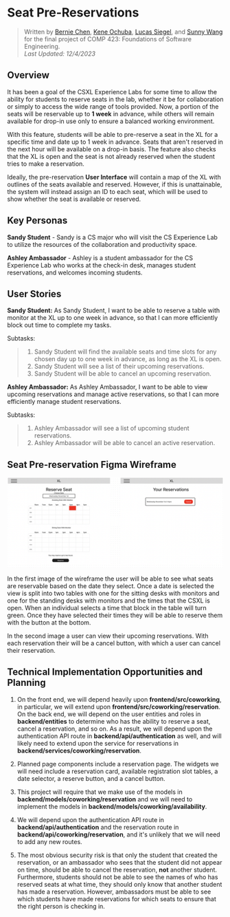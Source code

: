 # Seat Pre-Reservations

> Written by [Bernie Chen](https://github.com/bcscc), [Kene Ochuba](https://github.com/Keneo1), [Lucas Siegel](https://github.com/lsiegel4), and [Sunny Wang](https://github.com/sunnyywang) for the final project of COMP 423: Foundations of Software Engineering.<br>
> _Last Updated: 12/4/2023_

## Overview

It has been a goal of the CSXL Experience Labs for some time to allow the ability for students to reserve seats in the lab, whether it be for collaboration or simply to access the wide range of tools provided. Now, a portion of the seats will be reservable up to **1 week** in advance, while others will remain available for drop-in use only to ensure a balanced working environment.

With this feature, students will be able to pre-reserve a seat in the XL for a specific time and date up to 1 week in advance. Seats that aren't reserved in the next hour will be available on a drop-in basis. The feature also checks that the XL is open and the seat is not already reserved when the student tries to make a reservation. 

Ideally, the pre-reservation **User Interface** will contain a map of the XL with outlines of the seats available and reserved. However, if this is unattainable, the system will instead assign an ID to each seat, which will be used to show whether the seat is available or reserved.

## Key Personas

**Sandy Student** - Sandy is a CS major who will visit the CS Experience Lab to utilize the resources of the collaboration and productivity space.

**Ashley Ambassador** - Ashley is a student ambassador for the CS Experience Lab who works at the check-in desk, manages student reservations, and welcomes incoming students.

## User Stories

**Sandy Student:**
As Sandy Student, I want to be able to reserve a table with monitor at the XL up to one week in advance, so that I can more efficiently block out time to complete my tasks.

Subtasks:

> 1. Sandy Student will find the available seats and time slots for any chosen day up to one week in advance, as long as the XL is open.<br>
> 2. Sandy Student will see a list of their upcoming reservations.<br>
> 3. Sandy Student will be able to cancel an upcoming reservation.<br>

**Ashley Ambassador:**
As Ashley Ambassador, I want to be able to view upcoming reservations and manage active reservations, so that I can more efficiently manage student reservations.

Subtasks:

> 1. Ashley Ambassador will see a list of upcoming student reservations.<br>
> 2. Ashley Ambassador will be able to cancel an active reservation.<br>

## Seat Pre-reservation Figma Wireframe

![Presreservation wireframe](/docs/images/reservationwireframe.png "Pre-reservation wireframe")

In the first image of the wireframe the user will be able to see what seats are reservable based on the date they select. Once a date is selected the view is split into two tables with one for the sitting desks with monitors and one for the standing desks with monitors and the times that the CSXL is open. When an individual selects a time that block in the table will turn green. Once they have selected their times they will be able to reserve them with the button at the bottom.

In the second image a user can view their upcoming reservations. With each reservation their will be a cancel button, with which a user can cancel their reservation.

## Technical Implementation Opportunities and Planning

1. On the front end, we will depend heavily upon **frontend/src/coworking**, in particular, we will extend upon **frontend/src/coworking/reservation**. On the back end, we will depend on the user entities and roles in **backend/entities** to determine who has the ability to reserve a seat, cancel a reservation, and so on. As a result, we will depend upon the authentication API route in **backend/api/authentication** as well, and will likely need to extend upon the service for reservations in **backend/services/coworking/reservation**.

2. Planned page components include a reservation page. The widgets we will need include a reservation card, available registration slot tables, a date selector, a reserve button, and a cancel button.

3. This project will require that we make use of the models in **backend/models/coworking/reservation** and we will need to implement the models in **backend/models/coworking/availability**.

4. We will depend upon the authentication API route in **backend/api/authentication** and the reservation route in **backend/api/coworking/reservation**, and it's unlikely that we will need to add any new routes.

5. The most obvious security risk is that only the student that created the reservation, or an ambassador who sees that the student did not appear on time, should be able to cancel the reservation, **not** another student. Furthermore, students should not be able to see the names of who has reserved seats at what time, they should only know that another student has made a reservation. However, ambassadors must be able to see which students have made reservations for which seats to ensure that the right person is checking in.
